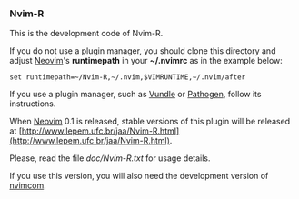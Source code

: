 ### Nvim-R

This is the development code of Nvim-R.

If you do not use a plugin manager, you should clone this directory and adjust
[Neovim]'s **runtimepath** in your **~/.nvimrc** as in the example below:

    set runtimepath=~/Nvim-R,~/.nvim,$VIMRUNTIME,~/.nvim/after

If you use a plugin manager, such as [Vundle] or [Pathogen], follow its
instructions.

When [Neovim] 0.1 is released, stable versions of this plugin will be released
at [http://www.lepem.ufc.br/jaa/Nvim-R.html](http://www.lepem.ufc.br/jaa/Nvim-R.html).

Please, read the file *doc/Nvim-R.txt* for usage details.

If you use this version, you will also need the development version of
[nvimcom].

[Vundle]: https://github.com/gmarik/Vundle.vim
[Pathogen]: https://github.com/tpope/vim-pathogen
[Neovim]: https://github.com/neovim/neovim
[nvimcom]: https://github.com/jalvesaq/nvimcom
